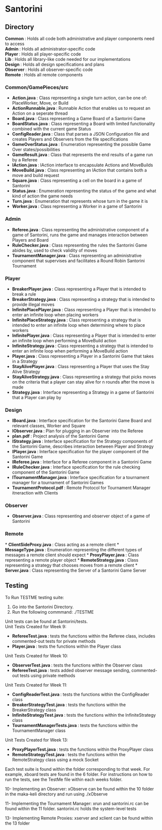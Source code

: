 <h1> Santorini</h1> 
<h2> Directory </h2> 
<b> Common </b> : Holds all code both administrative and player components need to access <br />
<b> Admin </b> : Holds all administrator-specific code <br />
<b> Player </b> : Holds all player-specific code <br />
<b> Lib </b> : Holds all library-like code needed for our implementations <br />
<b> Design </b> : Holds all design specifications and plans <br />
<b> Observer </b> : Holds all observer-specific code <br /> 
<b> Remote </b> : Holds all remote components 

<h3> Common/GamePieces/src </h3>

 * <b> Action.java </b> : Class representing a single turn action, can be one of: PlaceWorker, Move, or Build
 * <b> ActionRunnable.java </b> : Runnable Action that enables us to request an Action on a seperate thread
 * <b> Board.java </b> : Class representing a Game Board of a Santorini Game
 * <b> BoardStatus.java </b> : Class representing a Board with limited functionality combined with the current game Status
 * <b> ConfigReader.java </b> : Class that parses a JSON Configuration file and creates Players and Observers from the file specifications
 * <b> GameOverStatus.java </b> : Enumeration representing the possible Game Over states/possibilities
 * <b> GameResult.java </b> : Class that represents the end results of a game run by a Referee
 * <b> IAction.java </b> : IAction interface to encapsulate Actions and MoveBuilds
 * <b> MoveBuild.java </b> : Class representing an IAction that contains both a move and build request
 * <b> Square.java </b> : Class representing a cell on the board in a game of Santorini
 * <b> Status.java </b> : Enumeration representing the status of the game and what kind of action the game needs
 * <b> Turn.java </b> : Enumeration that represents whose turn in the game it is
 * <b> Worker.java </b> : Class representing a Worker in a game of Santorini
 
<h3> Admin </h3> 

 * <b> Referee.java </b> : Class representing the administrative component of a game of Santorini, runs the game and manages interaction between Players and Board
 * <b> RuleChecker.java </b> : Class representing the rules the Santorini Game abides by, used to check validity of moves
 * <b> TournamentManager.java </b> : Class representing an administrative component that supervises and facilitates a Round Robin Santorini Tournament
 
 
<h3> Player </h3> 

 * <b> BreakerPlayer.java </b> : Class representing a Player that is intended to break a rule
 * <b> BreakerStrategy.java </b> : Class representing a strategy that is intended to provide illegal moves
 * <b> InfinitePlacePlayer.java </b> : Class representing a Player that is intended to enter an infinite loop when placing workers
 * <b> InfinitePlaceStrategy.java </b> : Class representing a strategy that is intended to enter an infinite loop when determining where to place workers
 * <b> InfinitePlayer.java </b> : Class representing a Player that is intended to enter an infinite loop when performing a MoveBuild action
 * <b> InfiniteStrategy.java </b> : Class representing a strategy that is intended to enter an infinite loop when performing a MoveBuild action
 * <b> Player.java </b> : Class representing a Player in a Santorini Game that takes in a Strategy
 * <b> StayAlivePlayer.java </b> : Class representing a Player that uses the Stay Alive Strategy
 * <b> StayAliveStrategy.java </b> : Class representing a strategy that picks moves on the criteria that a player can stay alive for n rounds after the move is made
 * <b> Strategy.java </b> : Interface representing a Strategy in a game of Santorini that a Player can play by
 
 
<h3> Design </h3>

 * <b> IBoard.java </b> : Interface specification for the Santorini Game Board and relevant classes, Worker and Square
 * <b> IObserver.java </b> : Plan for plugging in an Observer into the Referee
 * <b> plan.pdf </b> : Project analysis of the Santorini Game
 * <b> IStrategy.java </b> : Interface specification for the Strategy components of the Santorini Game, describes interaction between Player and Strategy
 * <b> IPlayer.java </b> : Interface specification for the player component of the Santorini Game
 * <b> IReferee.java </b> : Interface for a Referee component in a Santorini Game
 * <b> IRuleChecker.java </b> : Interface specification for the rule checking component of the Santorini Game
 * <b> ITournamentManager.java </b> : Interface specification for a tournament manager for a tournament of Santorini Games
 * <b> TournamentProtocol.pdf </b> : Remote Protocol for Tournament Manager itneraction with Clients
 
 
 <h3> Observer </h3>

 * <b> Observer.java </b> : Class representing and observer object of a game of Santorini
 
 
 <h3> Remote </h3> 
 * <b> ClientSideProxy.java </b> : Class acting as a remote client
 * <b> MessageType.java </b> : Enumeration representing the different types of messages a remote client should expect
 * <b> ProxyPlayer.java </b> : Class representing a remote player object
 * <b> RemoteStrategy.java </b> : Class representing a strategy that chooses moves from a remote client
 * <b> Server.java </b> : Class representing the Server of a Santorini Game Server
 
 
 <h2> Testing </h2> 
 
 To Run TESTME testing suite:
 1. Go into the Santorini Directory.
 2. Run the following commmand:
  ./TESTME
 
 Unit tests can be found at Santorini/tests. </br>
 Unit Tests Created for Week 9: </br>
  * <b> RefereeTest.java </b> : tests the functions within the Referee class, includes commented-out tests for private methods
  * <b> Player.java </b> : tests the functions within the Player class
 
 Unit Tests Created for Week 10: </br> 
  * <b> ObserverTest.java </b> : tests the functions within the Observer class
  * <b> RefereeTest.java </b> : tests added observer message sending, commented-out tests using private methods

Unit Tests Created for Week 11: </br> 
  * <b> ConfigReaderTest.java </b> : tests the functions within the ConfigReader class
  * <b> BreakerStrategyTest.java </b> : tests the functions within the BreakerStrategy class
  * <b> InfiniteStrategyTest.java </b> : tests the functions within the InfiniteStrategy class
  * <b> TournamentManagerTests.java </b> : tests the functions within the TournamentManager class

Unit Tests Created for Week 13: </br> 
  * <b> ProxyPlayerTest.java </b> : tests the functions within the ProxyPlayer class
  * <b> RemoteStrategyTest.java </b> : tests the functions within the RemoteStrategy class using a mock Socket
 
 
Each test suite is found within the folder corresponding to that week. For example, xboard tests are found in the 6 folder. For instructions on how to run the tests, see the TestMe file within each weeks folder.

10- Implementing an Observer: xObserve can be found within the 10 folder in the maka-keli directory and run using ./xObserve


11- Implementing the Tournament Manager: xrun and santorini.rc can be found within the 11 folder. santorini.rc holds the system-level tests

13- Implementing Remote Proxies: xserver and xclient can be found within the 13 folder
